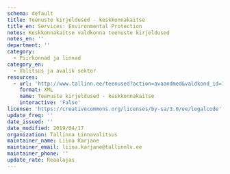 ```yaml
---
schema: default
title: Teenuste kirjeldused - keskkonnakaitse
title_en: Services: Environmental Protection
notes: Keskkonnakaitse valdkonna teenuste kirjeldused
notes_en: ''
department: ''
category:
  - Piirkonnad ja linnad
category_en:
  - Valitsus ja avalik sektor
resources:
  - url: 'http://www.tallinn.ee/teenused?action=avaandmed&valdkond_id=14'
    format: XML
    name: Teenuste kirjeldused - keskkonnakaitse
    interactive: 'False'
license: 'https://creativecommons.org/licenses/by-sa/3.0/ee/legalcode'
update_freq: ''
date_issued: ''
date_modified: 2019/04/17
organization: Tallinna Linnavalitsus
maintainer_name: Liina Karjane
maintainer_email: liina.karjane@tallinnlv.ee
maintainer_phone: ''
update_rate: Reaalajas
---
```

